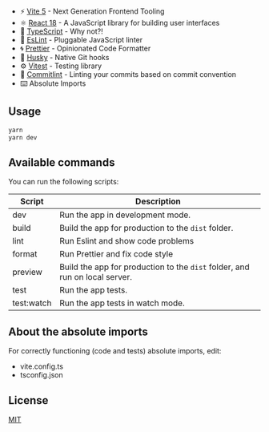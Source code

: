 
- ⚡️ [Vite 5](https://vitejs.dev/) - Next Generation Frontend Tooling
- ⚛️ [React 18](https://reactjs.org/) - A JavaScript library for building user interfaces
- 💎 [TypeScript](https://www.typescriptlang.org/) - Why not?!
- 🔨 [EsLint](https://eslint.org/) - Pluggable JavaScript linter
- 🌀 [Prettier](https://prettier.io) - Opinionated Code Formatter
- 🐺 [Husky](https://github.com/typicode/husky) - Native Git hooks
- ⚙️ [Vitest](https://vitest.dev/guide/) - Testing library
- 📑 [Commitlint](https://commitlint.js.org/) - Linting your commits based on commit convention
- ⌨️ Absolute Imports

## Usage

```bash
yarn
yarn dev
```

## Available commands

<p>You can run the following scripts:</p>

| Script     | Description                                                                 |
| ---------- | --------------------------------------------------------------------------- |
| dev        | Run the app in development mode.                                            |
| build      | Build the app for production to the `dist` folder.                          |
| lint       | Run Eslint and show code problems                                           |
| format     | Run Prettier and fix code style                                             |
| preview    | Build the app for production to the `dist` folder, and run on local server. |
| test       | Run the app tests.                                                          |
| test:watch | Run the app tests in watch mode.                                            |

## About the absolute imports

For correctly functioning (code and tests) absolute imports, edit:

- vite.config.ts
- tsconfig.json

## License

[MIT](https://choosealicense.com/licenses/mit/)
